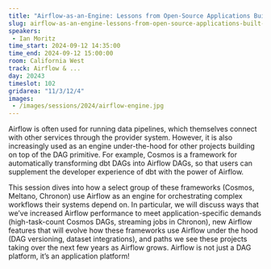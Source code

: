 ```yaml
---
title: "Airflow-as-an-Engine: Lessons from Open-Source Applications Built On Top of Airflow"
slug: airflow-as-an-engine-lessons-from-open-source-applications-built-on-top-of-airflow
speakers:
 - Ian Moritz
time_start: 2024-09-12 14:35:00
time_end: 2024-09-12 15:00:00
room: California West
track: Airflow & ...
day: 20243
timeslot: 102
gridarea: "11/3/12/4"
images: 
 - /images/sessions/2024/airflow-engine.jpg
---
```


Airflow is often used for running data pipelines, which themselves connect with other services through the provider system. However, it is also increasingly used as an engine under-the-hood for other projects building on top of the DAG primitive. For example, Cosmos is a framework for automatically transforming dbt DAGs into Airflow DAGs, so that users can supplement the developer experience of dbt with the power of Airflow.
 
 
 
 This session dives into how a select group of these frameworks (Cosmos, Meltano, Chronon) use Airflow as an engine for orchestrating complex workflows their systems depend on. In particular, we will discuss ways that we’ve increased Airflow performance to meet application-specific demands (high-task-count Cosmos DAGs, streaming jobs in Chronon), new Airflow features that will evolve how these frameworks use Airflow under the hood (DAG versioning, dataset integrations), and paths we see these projects taking over the next few years as Airflow grows. Airflow is not just a DAG platform, it’s an application platform!